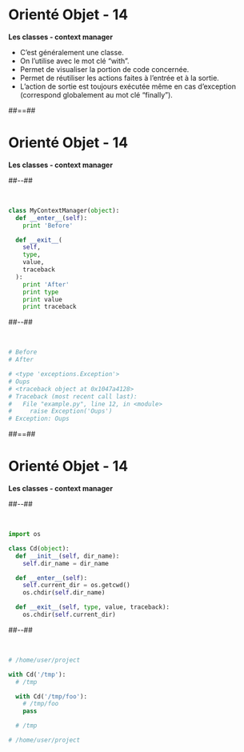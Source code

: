 <!-- .slide: -->

# Orienté Objet - 14

**Les classes - context manager**

* C’est généralement une classe.
* On l’utilise avec le mot clé “with”.
* Permet de visualiser la portion de code concernée.
* Permet de réutiliser les actions faites à l’entrée et à la sortie.
* L’action de sortie est toujours exécutée même en cas d’exception (correspond globalement au mot clé “finally”).

##==##
<!-- .slide: class="with-code two-column-layout" -->

# Orienté Objet - 14

**Les classes - context manager**

##--##

<br>

```python
class MyContextManager(object):
  def __enter__(self):
    print 'Before'

  def __exit__(
    self,
    type,
    value,
    traceback
  ):
    print 'After'
    print type
    print value
    print traceback
```

##--##

<br>

```python
# Before
# After

# <type 'exceptions.Exception'>
# Oups
# <traceback object at 0x1047a4128>
# Traceback (most recent call last):
#   File "example.py", line 12, in <module>
#     raise Exception('Oups')
# Exception: Oups
```

##==##
<!-- .slide: class="with-code two-column-layout" -->

# Orienté Objet - 14

**Les classes - context manager**

##--##

<br>

```python
import os

class Cd(object):
  def __init__(self, dir_name):
    self.dir_name = dir_name

  def __enter__(self):
    self.current_dir = os.getcwd()
    os.chdir(self.dir_name)

  def __exit__(self, type, value, traceback):
    os.chdir(self.current_dir)
```

##--##

<br>

```python
# /home/user/project

with Cd('/tmp'):
  # /tmp

  with Cd('/tmp/foo'):
    # /tmp/foo
    pass

  # /tmp

# /home/user/project
```
